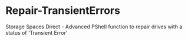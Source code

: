 # Repair-TransientErrors
Storage Spaces Direct - Advanced PShell function to repair drives with a status of 'Transient Error'
